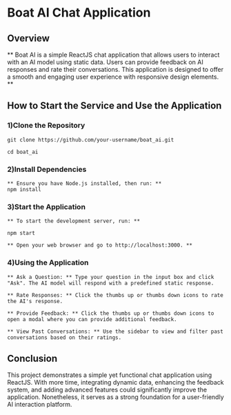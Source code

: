 # Boat AI Chat Application

## Overview

** Boat AI is a simple ReactJS chat application that allows users to interact with an AI model using static data. Users can provide feedback on AI responses and rate their conversations. This application is designed to offer a smooth and engaging user experience with responsive design elements. **

## How to Start the Service and Use the Application

### 1)Clone the Repository

    git clone https://github.com/your-username/boat_ai.git

    cd boat_ai

### 2)Install Dependencies

    ** Ensure you have Node.js installed, then run: **
    npm install

### 3)Start the Application

    ** To start the development server, run: **

    npm start

    ** Open your web browser and go to http://localhost:3000. **

### 4)Using the Application

    ** Ask a Question: ** Type your question in the input box and click "Ask". The AI model will respond with a predefined static response.

    ** Rate Responses: ** Click the thumbs up or thumbs down icons to rate the AI's response.

    ** Provide Feedback: ** Click the thumbs up or thumbs down icons to open a modal where you can provide additional feedback.

    ** View Past Conversations: ** Use the sidebar to view and filter past conversations based on their ratings.

## Conclusion

This project demonstrates a simple yet functional chat application using ReactJS. With more time, integrating dynamic data, enhancing the feedback system, and adding advanced features could significantly improve the application. Nonetheless, it serves as a strong foundation for a user-friendly AI interaction platform.
